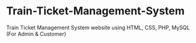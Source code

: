 # Train-Ticket-Management-System
Train Ticket Management System website using HTML, CSS, PHP,  MySQL (For Admin &amp; Customer)
